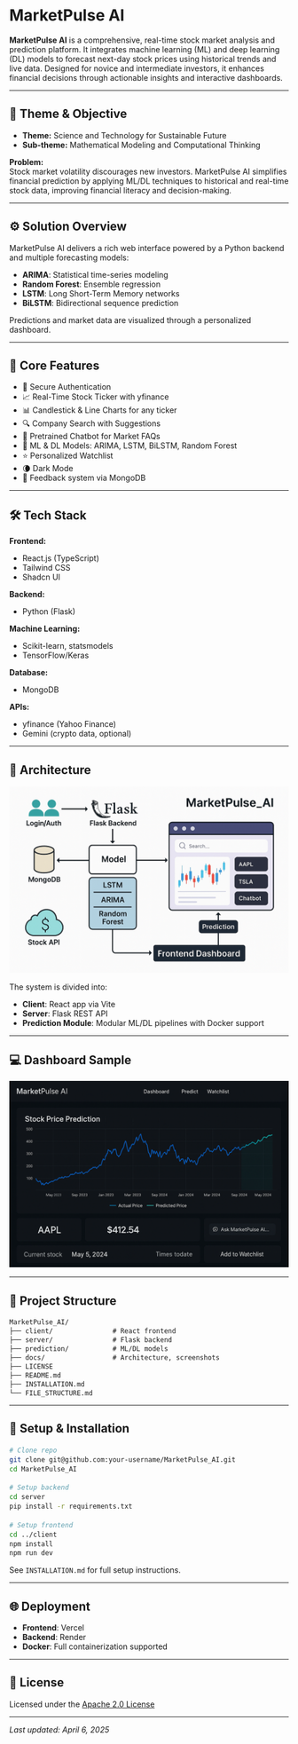 # MarketPulse AI

**MarketPulse AI** is a comprehensive, real-time stock market analysis and prediction platform. It integrates machine learning (ML) and deep learning (DL) models to forecast next-day stock prices using historical trends and live data. Designed for novice and intermediate investors, it enhances financial decisions through actionable insights and interactive dashboards.

---

## 📌 Theme & Objective

- **Theme:** Science and Technology for Sustainable Future  
- **Sub-theme:** Mathematical Modeling and Computational Thinking

**Problem:**  
Stock market volatility discourages new investors. MarketPulse AI simplifies financial prediction by applying ML/DL techniques to historical and real-time stock data, improving financial literacy and decision-making.

---

## ⚙️ Solution Overview

MarketPulse AI delivers a rich web interface powered by a Python backend and multiple forecasting models:

- **ARIMA**: Statistical time-series modeling
- **Random Forest**: Ensemble regression
- **LSTM**: Long Short-Term Memory networks
- **BiLSTM**: Bidirectional sequence prediction

Predictions and market data are visualized through a personalized dashboard.

---

## 🚀 Core Features

- 🔐 Secure Authentication
- 📈 Real-Time Stock Ticker with yfinance
- 📊 Candlestick & Line Charts for any ticker
- 🔍 Company Search with Suggestions
- 💬 Pretrained Chatbot for Market FAQs
- 🧠 ML & DL Models: ARIMA, LSTM, BiLSTM, Random Forest
- ⭐ Personalized Watchlist
- 🌘 Dark Mode
- 📝 Feedback system via MongoDB

---

## 🛠️ Tech Stack

**Frontend:**
- React.js (TypeScript)
- Tailwind CSS
- Shadcn UI

**Backend:**
- Python (Flask)

**Machine Learning:**
- Scikit-learn, statsmodels
- TensorFlow/Keras

**Database:**
- MongoDB

**APIs:**
- yfinance (Yahoo Finance)
- Gemini (crypto data, optional)

---

## 🧱 Architecture

![System Architecture](docs/assets/architecture_diagram.png)

The system is divided into:
- **Client**: React app via Vite
- **Server**: Flask REST API
- **Prediction Module**: Modular ML/DL pipelines with Docker support

---

## 💻 Dashboard Sample

![Dashboard Screenshot](docs/assets/dashboard_mockup.png)

---

## 📁 Project Structure

```
MarketPulse_AI/
├── client/               # React frontend
├── server/               # Flask backend
├── prediction/           # ML/DL models
├── docs/                 # Architecture, screenshots
├── LICENSE
├── README.md
├── INSTALLATION.md
└── FILE_STRUCTURE.md
```

---

## 🧪 Setup & Installation

```bash
# Clone repo
git clone git@github.com:your-username/MarketPulse_AI.git
cd MarketPulse_AI

# Setup backend
cd server
pip install -r requirements.txt

# Setup frontend
cd ../client
npm install
npm run dev
```

See `INSTALLATION.md` for full setup instructions.

---

## 🌐 Deployment

- **Frontend**: Vercel  
- **Backend**: Render  
- **Docker**: Full containerization supported

---

## 📜 License

Licensed under the [Apache 2.0 License](LICENSE)

---

_Last updated: April 6, 2025_